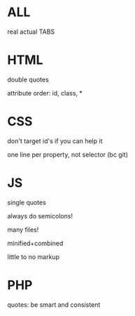 ALL
===
real actual TABS

HTML
====
double quotes

attribute order: id, class, *


CSS
===
don't target id's if you can help it

one line per property, not selector (bc git)

JS
==
single quotes

always do semicolons!

many files!

minified+combined

little to no markup
 

PHP
===
quotes: be smart and consistent





